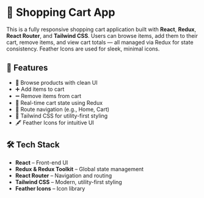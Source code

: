 # 🛒 Shopping Cart App

This is a fully responsive shopping cart application built with **React**, **Redux**, **React Router**, and **Tailwind CSS**. Users can browse items, add them to their cart, remove items, and view cart totals — all managed via Redux for state consistency. Feather Icons are used for sleek, minimal icons.

## 🚀 Features

- 🧾 Browse products with clean UI
- ➕ Add items to cart
- ➖ Remove items from cart
- 🧮 Real-time cart state using Redux
- 🔀 Route navigation (e.g., Home, Cart)
- 🎨 Tailwind CSS for utility-first styling
- 🖋️ Feather Icons for intuitive UI

## 🛠️ Tech Stack

- **React** – Front-end UI
- **Redux & Redux Toolkit** – Global state management
- **React Router** – Navigation and routing
- **Tailwind CSS** – Modern, utility-first styling
- **Feather Icons** – Icon library
